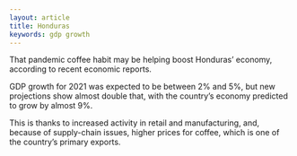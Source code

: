 ```yaml
---
layout: article
title: Honduras
keywords: gdp growth
---
```


That pandemic coffee habit may be helping boost Honduras’ economy, according to recent economic reports.

GDP growth for 2021 was expected to be between 2% and 5%, but new projections show almost double that, with the country’s economy predicted to grow by almost 9%.

This is thanks to increased activity in retail and manufacturing, and, because of supply-chain issues, higher prices for coffee, which is one of the country’s primary exports.
